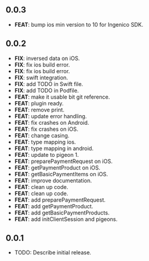 ## 0.0.3

 - **FEAT**: bump ios min version to 10 for Ingenico SDK.

## 0.0.2

 - **FIX**: inversed data on iOS.
 - **FIX**: fix ios build error.
 - **FIX**: fix ios build error.
 - **FIX**: swift integration.
 - **FIX**: add TODO in Swift file.
 - **FIX**: add TODO in Podfile.
 - **FEAT**: make it usable bit git reference.
 - **FEAT**: plugin ready.
 - **FEAT**: remove print.
 - **FEAT**: update error handling.
 - **FEAT**: fix crashes on Android.
 - **FEAT**: fix crashes on iOS.
 - **FEAT**: change casing.
 - **FEAT**: type mapping ios.
 - **FEAT**: type mapping in android.
 - **FEAT**: update to pigeon 1.
 - **FEAT**: preparePaymentRequest on iOS.
 - **FEAT**: getPaymentProduct on iOS.
 - **FEAT**: getBasicPaymentItems on iOS.
 - **FEAT**: improve documentation.
 - **FEAT**: clean up code.
 - **FEAT**: clean up code.
 - **FEAT**: add preparePaymentRequest.
 - **FEAT**: add getPaymentProduct.
 - **FEAT**: add getBasicPaymentProducts.
 - **FEAT**: add initClientSession and pigeons.

## 0.0.1

* TODO: Describe initial release.
